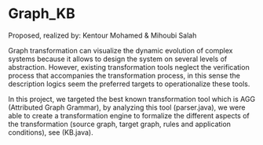 # Graph_KB

Proposed, realized by: Kentour Mohamed & Mihoubi Salah

Graph transformation can visualize the dynamic evolution of complex systems because it allows to design the system on several levels of abstraction. However, existing transformation tools neglect the verification process that accompanies the transformation process, in this sense the description logics seem the preferred targets to operationalize these tools.

In this project, we targeted the best known transformation tool which is AGG (Attributed Graph Grammar), by analyzing this tool (parser.java), we were able to create a transformation engine to formalize the different aspects of the transformation (source graph, target graph, rules and application conditions), see (KB.java).
